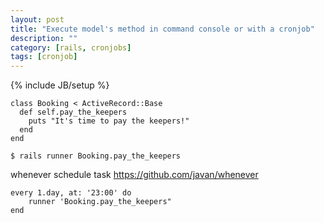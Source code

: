```yaml
---
layout: post
title: "Execute model's method in command console or with a cronjob"
description: ""
category: [rails, cronjobs]
tags: [cronjob]
---
```

{% include JB/setup %}

    class Booking < ActiveRecord::Base      
      def self.pay_the_keepers        
        puts "It's time to pay the keepers!"      
      end
    end

    $ rails runner Booking.pay_the_keepers

whenever schedule task
https://github.com/javan/whenever

    every 1.day, at: '23:00' do
        runner 'Booking.pay_the_keepers"
    end